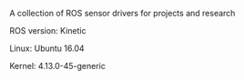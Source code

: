 A collection of ROS sensor drivers for projects and research

ROS version: Kinetic

Linux: Ubuntu 16.04

Kernel: 4.13.0-45-generic

